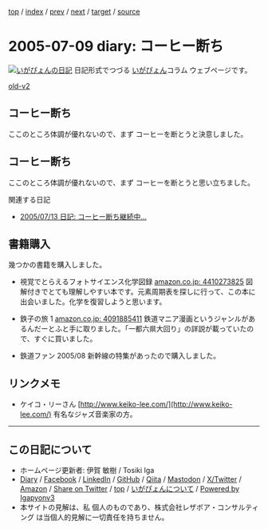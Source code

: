 [top](../index.html) 
 / [index](index.html) 
 / [prev](ig050708.html) 
 / [next](ig050712.html) 
 / [target](https://www.igapyon.jp/igapyon/diary/2005/ig050709.html) 
 / [source](https://github.com/igapyon/diary/blob/master/2005/ig050709.src.md) 

2005-07-09 diary: コーヒー断ち
=====================================================================================================
[![いがぴょんの日記](https://www.igapyon.jp/igapyon/diary/images/iga202308_64.jpg "いがぴょん")](https://www.igapyon.jp/igapyon/diary/memo/memoigapyon.html) 日記形式でつづる [いがぴょん](https://www.igapyon.jp/igapyon/diary/memo/memoigapyon.html)コラム ウェブページです。

[old-v2](ig050709-orig.html)

## コーヒー断ち

ここのところ体調が優れないので、まず コーヒーを断とうと決意しました。


## コーヒー断ち

ここのところ体調が優れないので、まず コーヒーを断とうと思い立ちました。

関連する日記

* [2005/07/13 日記: コーヒー断ち継続中…](ig050713.html)

## 書籍購入

幾つかの書籍を購入しました。

* 視覚でとらえるフォトサイエンス化学図録
  [amazon.co.jp: 4410273825](http://www.amazon.co.jp/exec/obidos/ASIN/4410273825/igapyondiary-22)
  図解付きでとても理解しやすい本です。元素周期表を探しに行って、この本に出会いました。化学を復習しようと思います。
  
* 鉄子の旅 1
  [amazon.co.jp: 4091885411](http://www.amazon.co.jp/exec/obidos/ASIN/4091885411/igapyondiary-22)
  鉄道マニア漫画というジャンルがあるんだーとふと手に取りました。「一都六県大回り」の詳説が載っていたので、すぐに買いました。
  
* 鉄道ファン 2005/08
  新幹線の特集があったので購入しました。

## リンクメモ

* ケイコ・リーさん
  [http://www.keiko-lee.com/](http://www.keiko-lee.com/)
  有名なジャズ音楽家の方。


----------------------------------------------------------------------------------------------------

## この日記について

* ホームページ更新者: 伊賀 敏樹 / Tosiki Iga
* [Diary](https://www.igapyon.jp/igapyon/diary/) / [Facebook](https://www.facebook.com/igapyon) / [LinkedIn](https://www.linkedin.com/in/toshikiiga) / [GitHub](https://github.com/igapyon) / [Qiita](https://qiita.com/igapyon) / [Mastodon](https://social.vivaldi.net/@igapyon) / [X/Twitter](https://twitter.com/ToshikiIga) / [Amazon](https://www.amazon.co.jp/%E4%BC%8A%E8%B3%80-%E6%95%8F%E6%A8%B9/e/B004LTQWCQ) / 
[Share on Twitter](https://twitter.com/intent/tweet?hashtags=igapyon%2Cdiary%2C%E3%81%84%E3%81%8C%E3%81%B4%E3%82%87%E3%82%93&text=%E3%82%B3%E3%83%BC%E3%83%92%E3%83%BC%E6%96%AD%E3%81%A1&url=https%3A%2F%2Fwww.igapyon.jp%2Figapyon%2Fdiary%2F2005%2Fig050709.html) / [top](../index.html) / [いがぴょんについて](https://www.igapyon.jp/igapyon/diary/memo/memoigapyon.html) / [Powered by Igapyonv3](https://github.com/igapyon/igapyonv3)
* 本サイトの見解は、私 個人のものであり、株式会社レザボア・コンサルティング は当個人的見解に一切責任を持ちません。 
